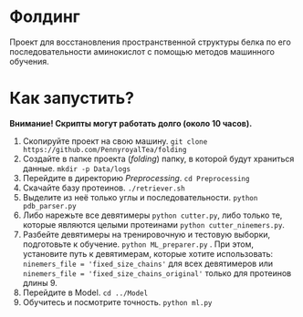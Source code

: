 # Фолдинг
Проект для восстановления пространственной структуры белка по его последовательности аминокислот с помощью методов машинного обучения.

# Как запустить?
**Внимание! Скрипты могут работать долго (около 10 часов).**
1. Скопируйте проект на свою машину. `git clone https://github.com/PennyroyalTea/folding`
2. Создайте в папке проекта (_folding_) папку, в которой будут храниться данные. `mkdir -p Data/logs`
3. Перейдите в директорию _Preprocessing_. `cd Preprocessing`
4. Скачайте базу протеинов. `./retriever.sh`
5. Выделите из неё только углы и последовательности. `python pdb_parser.py`
6. Либо нарежьте все девятимеры `python cutter.py`, либо только те, которые являются целыми протеинами `python cutter_ninemers.py`.
7. Разбейте девятимеры на тренировочную и тестовую выборки, подготовьте к обучение. `python ML_preparer.py` . При этом, установите путь к девятимерам, которые хотите использовать: `ninemers_file = 'fixed_size_chains'` для всех девятимеров или `ninemers_file = 'fixed_size_chains_original'` только для протеинов длины 9.
8. Перейдите в Model. `cd ../Model`
9. Обучитесь и посмотрите точность. `python ml.py`